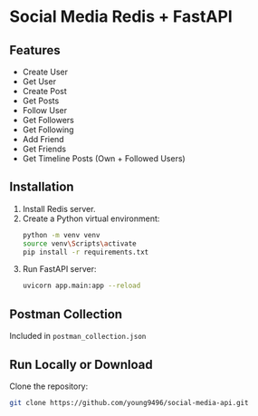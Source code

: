 # Social Media Redis + FastAPI

## Features
- Create User
- Get User
- Create Post
- Get Posts
- Follow User
- Get Followers
- Get Following
- Add Friend
- Get Friends
- Get Timeline Posts (Own + Followed Users)

## Installation
1. Install Redis server.
2. Create a Python virtual environment:
    ```bash
    python -m venv venv
    source venv\Scripts\activate
    pip install -r requirements.txt
    ```
3. Run FastAPI server:
    ```bash
    uvicorn app.main:app --reload
    ```

## Postman Collection
Included in `postman_collection.json`

## Run Locally or Download
Clone the repository:
```bash
git clone https://github.com/young9496/social-media-api.git
